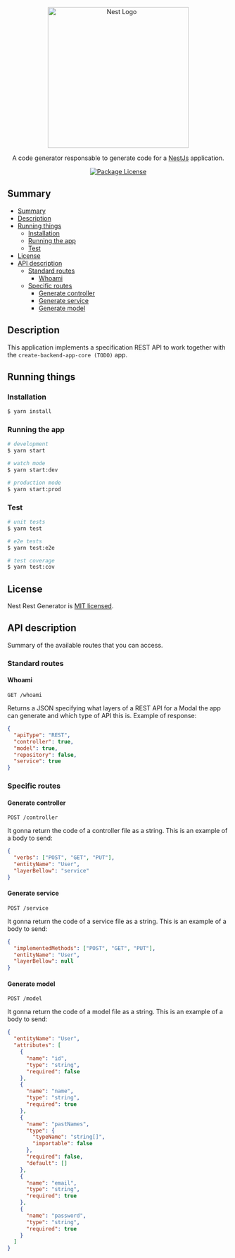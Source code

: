 <p align="center">
  <a href="http://nestjs.com/" target="blank"><img src="https://nestjs.com/img/logo_text.svg" width="320" alt="Nest Logo" /></a>
</p>

 
  <p align="center">A code generator responsable to generate code for a <a href="https://github.com/nestjs/nest" target="blank">NestJs</a> application.</p>
    <p align="center">
<a href="https://github.com/Klynger/nest-rest-generator/blob/master/LICENSE"><img src="https://img.shields.io/github/license/klynger/nest-rest-generator?style=for-the-badge" alt="Package License" /></a>
</p>

## Summary

- [Summary](#summary)
- [Description](#description)
- [Running things](#running-things)
  - [Installation](#installation)
  - [Running the app](#running-the-app)
  - [Test](#test)
- [License](#license)
- [API description](#api-description)
  - [Standard routes](#standard-routes)
    - [Whoami](#whoami)
  - [Specific routes](#specific-routes)
    - [Generate controller](#generate-controller)
    - [Generate service](#generate-service)
    - [Generate model](#generate-model)

## Description

This application implements a specification REST API to work together with the `create-backend-app-core (TODO)` app.

## Running things

### Installation

```bash
$ yarn install
```

### Running the app

```bash
# development
$ yarn start

# watch mode
$ yarn start:dev

# production mode
$ yarn start:prod
```

### Test

```bash
# unit tests
$ yarn test

# e2e tests
$ yarn test:e2e

# test coverage
$ yarn test:cov
```

## License

  Nest Rest Generator is [MIT licensed](LICENSE).

## API description
  Summary of the available routes that you can access.

### Standard routes

#### Whoami

`GET /whoami`

Returns a JSON specifying what layers of a REST API for a Modal the app can generate and which type of API this is. Example of response:

```json
{
  "apiType": "REST",
  "controller": true,
  "model": true,
  "repository": false,
  "service": true
}
```

### Specific routes

#### Generate controller

`POST /controller`

It gonna return the code of a controller file as a string. This is an example of a body to send:

```json
{
  "verbs": ["POST", "GET", "PUT"],
  "entityName": "User",
  "layerBellow": "service"
}
```

#### Generate service

`POST /service`

It gonna return the code of a service file as a string. This is an example of a body to send:

```json
{
  "implementedMethods": ["POST", "GET", "PUT"],
  "entityName": "User",
  "layerBellow": null
}
```

#### Generate model

`POST /model`

It gonna return the code of a model file as a string. This is an example of a body to send:

```json
{
  "entityName": "User",
  "attributes": [
    {
      "name": "id",
      "type": "string",
      "required": false
    },
    {
      "name": "name",
      "type": "string",
      "required": true
    },
    {
      "name": "pastNames",
      "type": {
        "typeName": "string[]",
        "importable": false
      },
      "required": false,
      "default": []
    },
    {
      "name": "email",
      "type": "string",
      "required": true
    },
    {
      "name": "password",
      "type": "string",
      "required": true
    }
  ]
}
```
